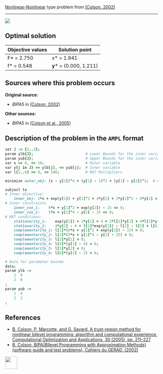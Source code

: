 [Nonlinear-Nonlinear](/test-problems/NLP-NLP-problems) type problem from [(Colson, 2002)][Colson, 2002]

---

![](https://github.com/basblsolver/test-problems/wiki/images/c_2002_05_eq.jpg)

## Optimal solution

Objective values   | Solution point           |
------------------ | ------------------------ |
F* = 2.750         | _x_* = 1.941             |
f* = 0.548         | __y__* = (0.000, 1.211)  |

## Sources where this problem occurs

__Original source:__

 - _BIPA5_ in [(Colson, 2002)][Colson, 2002]

__Other sources:__

 - _BIPA5_ in [(Colson et al., 2005)][Colson et al., 2005]

## Description of the problem in the `AMPL` format

```ruby
set J := {1..2};
param ylb{J};                        # Lower Bounds for the inner variable
param yub{J};                        # Upper Bounds for the inner variable
var x >= 0, <= 10;                   # Outer variable
var y{j in J} >= ylb[j], <= yub[j];  # Inner variable
var l{1..6} >= 0, <= 100;            # KKT Multipliers

minimize outer_obj: (x - y[2])^4 + (y[1] - 1)^2 + (y[1] - y[2])^2;  # Outer objective

subject to
# Inner objective:
    inner_obj: 2*x + exp(y[1]) + y[1]^2 + 4*y[1] + 2*y[2]^2 - 6*y[2] = 0;
# Inner constraints
    inner_con_1:    6*x + y[1]^2 + exp(y[2]) - 15 <= 0;
    inner_con_2:    5*x + y[1]^4 - y[2] - 25 <= 0;
# KKT conditions:
    stationarity_1:    exp(y[1]) + 2*y[1] + 4 + 2*l[1]*y[1] + 4*l[2]*y[1]^3 - l[3] + l[4] = 0;
    stationarity_2:    4*y[2] - 6 + l[1]*exp(y[2]) - l[2] - l[5] + l[6] = 0;
    complementarity_1: l[1]*(6*x + y[1]^2 + exp(y[2]) - 15) = 0;
    complementarity_2: l[2]*(5*x + y[1]^4 - y[2] - 25) = 0;
    complementarity_3: l[3]*y[1] = 0;
    complementarity_4: l[4]*(y[1] - 4) = 0;
    complementarity_5: l[5]*y[2] = 0;
    complementarity_6: l[6]*(y[2] - 2) = 0;

# Data for parameter bounds
data;
param ylb :=
    1  0
    2  0
;
param yub :=
    1  4
    2  2
;
```

##  References

 - [B. Colson, P. Marcotte, and G. Savard, A trust-region method for nonlinear bilevel programming: algorithm and computational experience, Computational Optimization and Applications, 30 (2005), pp. 211–227](https://doi.org/10.1007/s10589-005-4612-4)
 - [B. Colson, BIPA(BIlevel Programming with Approximation Methods)(software guide and test problems), Cahiers du GERAD, (2002)](https://www.gerad.ca/en/papers/G-2002-37/view)

[<img src="http://www.interupgrade.com/images/pfeil-backbutton.png" width="40" height="40">](/test-problems/NLP-NLP-problems "Back to summary of NLP-NLP type problems")

[Colson, 2002]: https://www.gerad.ca/en/papers/G-2002-37/view
[Colson et al., 2005]: https://doi.org/10.1007/s10589-005-4612-4